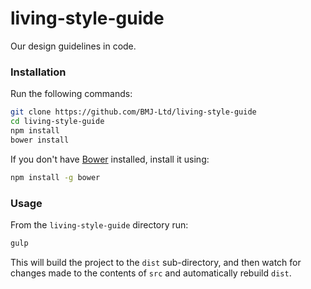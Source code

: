 living-style-guide
==================

Our design guidelines in code.


### Installation

Run the following commands:

```sh
git clone https://github.com/BMJ-Ltd/living-style-guide
cd living-style-guide
npm install
bower install
```

If you don't have [Bower](http://bower.io/) installed, install it using:

```sh
npm install -g bower
```

### Usage

From the `living-style-guide` directory run:

```sh
gulp
```

This will build the project to the `dist` sub-directory, and then watch for changes made to the contents of `src` and automatically rebuild `dist`.
